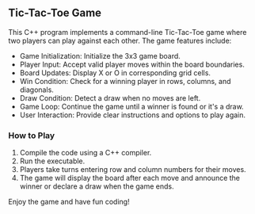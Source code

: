 ## Tic-Tac-Toe Game

This C++ program implements a command-line Tic-Tac-Toe game where two players can play against each other. The game features include:

- Game Initialization: Initialize the 3x3 game board.
- Player Input: Accept valid player moves within the board boundaries.
- Board Updates: Display X or O in corresponding grid cells.
- Win Condition: Check for a winning player in rows, columns, and diagonals.
- Draw Condition: Detect a draw when no moves are left.
- Game Loop: Continue the game until a winner is found or it's a draw.
- User Interaction: Provide clear instructions and options to play again.

### How to Play

1. Compile the code using a C++ compiler.
2. Run the executable.
3. Players take turns entering row and column numbers for their moves.
4. The game will display the board after each move and announce the winner or declare a draw when the game ends.

Enjoy the game and have fun coding!

